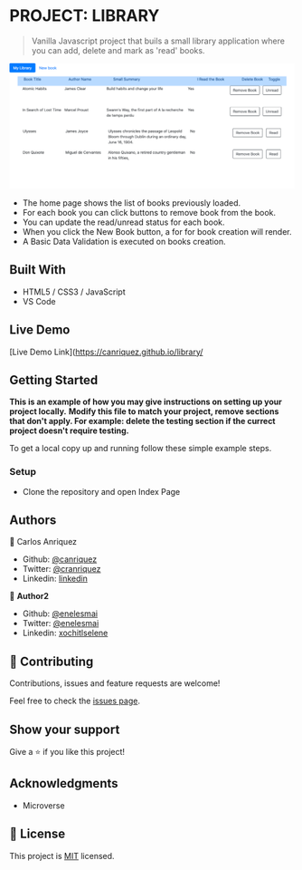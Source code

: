 # PROJECT: LIBRARY

> Vanilla Javascript project that buils a small library application where you can add, delete and mark as 'read' books.

![screenshot](/app_screenshot.png)

- The home page shows the list of books previously loaded.
- For each book you can click buttons to remove book from the book.
- You can update the read/unread status for each book.
- When you click the New Book button, a for for book creation will render.
- A Basic Data Validation is executed on books creation.

## Built With

- HTML5 / CSS3 / JavaScript
- VS Code

## Live Demo

[Live Demo Link](https://canriquez.github.io/library/


## Getting Started

**This is an example of how you may give instructions on setting up your project locally.**
**Modify this file to match your project, remove sections that don't apply. For example: delete the testing section if the currect project doesn't require testing.**


To get a local copy up and running follow these simple example steps.


### Setup

- Clone the repository and open Index Page



## Authors

👤 Carlos Anriquez

- Github: [@canriquez](https://github.com/canriquez)
- Twitter: [@cranriquez](https://twitter.com/cranriquez)
- Linkedin: [linkedin](https://www.linkedin.com/in/carlosanriquez/)

👤 **Author2**

- Github: [@enelesmai](https://github.com/enelesmai)
- Twitter: [@enelesmai](https://twitter.com/enelesmai)
- Linkedin: [xochitlselene](https://linkedin.com/in/xochitlselene)

## 🤝 Contributing

Contributions, issues and feature requests are welcome!

Feel free to check the [issues page](issues/).

## Show your support

Give a ⭐️ if you like this project!

## Acknowledgments

- Microverse

## 📝 License

This project is [MIT](lic.url) licensed.
